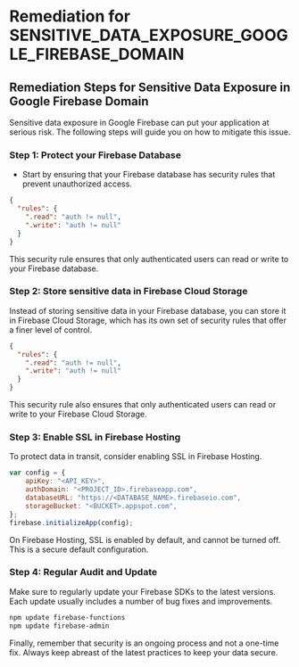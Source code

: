 # Remediation for SENSITIVE_DATA_EXPOSURE_GOOGLE_FIREBASE_DOMAIN

## Remediation Steps for Sensitive Data Exposure in Google Firebase Domain

Sensitive data exposure in Google Firebase can put your application at serious risk. The following steps will guide you on how to mitigate this issue.

### Step 1: Protect your Firebase Database
- Start by ensuring that your Firebase database has security rules that prevent unauthorized access.

```json
{
  "rules": {
    ".read": "auth != null",
    ".write": "auth != null"
  }
}
```
This security rule ensures that only authenticated users can read or write to your Firebase database.

### Step 2: Store sensitive data in Firebase Cloud Storage
Instead of storing sensitive data in your Firebase database, you can store it in Firebase Cloud Storage, which has its own set of security rules that offer a finer level of control.

```json
{
  "rules": {
    ".read": "auth != null",
    ".write": "auth != null"
  }
}
```
This security rule also ensures that only authenticated users can read or write to your Firebase Cloud Storage.

### Step 3: Enable SSL in Firebase Hosting
To protect data in transit, consider enabling SSL in Firebase Hosting.
```javascript
var config = {
    apiKey: "<API_KEY>",
    authDomain: "<PROJECT_ID>.firebaseapp.com",
    databaseURL: "https://<DATABASE_NAME>.firebaseio.com",
    storageBucket: "<BUCKET>.appspot.com",
};
firebase.initializeApp(config);
```
On Firebase Hosting, SSL is enabled by default, and cannot be turned off. This is a secure default configuration.

### Step 4: Regular Audit and Update
Make sure to regularly update your Firebase SDKs to the latest versions. Each update usually includes a number of bug fixes and improvements.

```bash
npm update firebase-functions
npm update firebase-admin
```

Finally, remember that security is an ongoing process and not a one-time fix. Always keep abreast of the latest practices to keep your data secure.